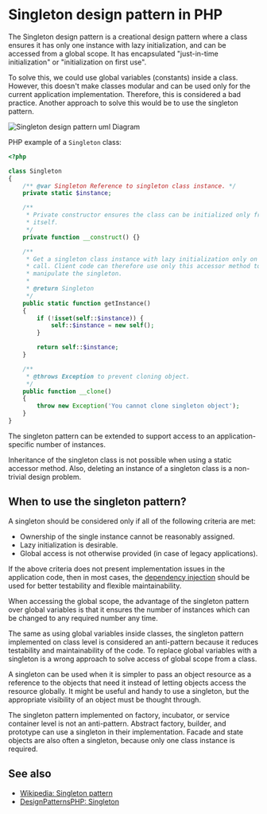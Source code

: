 # Singleton design pattern in PHP

The Singleton design pattern is a creational design pattern where a class
ensures it has only one instance with lazy initialization, and can be accessed
from a global scope. It has encapsulated "just-in-time initialization" or
"initialization on first use".

To solve this, we could use global variables (constants) inside a class.
However, this doesn't make classes modular and can be used only for the current
application implementation. Therefore, this is considered a bad practice.
Another approach to solve this would be to use the singleton pattern.

![Singleton design pattern uml Diagram](https://raw.githubusercontent.com/php-earth/PHP.earth/master/assets/images/oop/design-patterns/creational/singleton.png "Singleton Design Pattern UML Diagram")

PHP example of a `Singleton` class:

```php
<?php

class Singleton
{
    /** @var Singleton Reference to singleton class instance. */
    private static $instance;

    /**
     * Private constructor ensures the class can be initialized only from
     * itself.
     */
    private function __construct() {}

    /**
     * Get a singleton class instance with lazy initialization only on first
     * call. Client code can therefore use only this accessor method to
     * manipulate the singleton.
     *
     * @return Singleton
     */
    public static function getInstance()
    {
        if (!isset(self::$instance)) {
            self::$instance = new self();
        }

        return self::$instance;
    }

    /**
     * @throws Exception to prevent cloning object.
     */
    public function __clone()
    {
        throw new Exception('You cannot clone singleton object');
    }
}
```

The singleton pattern can be extended to support access to an
application-specific number of instances.

Inheritance of the singleton class is not possible when using a static
accessor method. Also, deleting an instance of a singleton class is a
non-trivial design problem.

## When to use the singleton pattern?

A singleton should be considered only if all of the following criteria are met:

* Ownership of the single instance cannot be reasonably assigned.
* Lazy initialization is desirable.
* Global access is not otherwise provided (in case of legacy applications).

If the above criteria does not present implementation issues in the application
code, then in most cases, the [dependency injection](/php/ref/oop/design-patterns/dependency-injection.md)
should be used for better testability and flexible maintainability.

When accessing the global scope, the advantage of the singleton pattern over
global variables is that it ensures the number of instances which can be
changed to any required number any time.

The same as using global variables inside classes, the singleton pattern
implemented on class level is considered an anti-pattern because it reduces
testability and maintainability of the code. To replace global variables with a
singleton is a wrong approach to solve access of global scope from a class.

A singleton can be used when it is simpler to pass an object resource as a
reference to the objects that need it instead of letting objects access the
resource globally. It might be useful and handy to use a singleton, but the
appropriate visibility of an object must be thought through.

The singleton pattern implemented on factory, incubator, or service container
level is not an anti-pattern. Abstract factory, builder, and prototype can use
a singleton in their implementation. Facade and state objects are also often
a singleton, because only one class instance is required.

## See also

* [Wikipedia: Singleton pattern](https://en.wikipedia.org/wiki/Singleton_pattern)
* [DesignPatternsPHP: Singleton](https://designpatternsphp.readthedocs.io/en/latest/Creational/Singleton/README.html)
